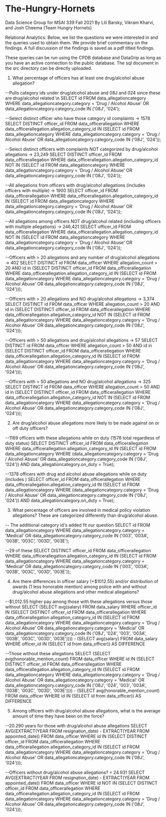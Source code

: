 # The-Hungry-Hornets
Data Science Group for MSAI 339 Fall 2021
By Lili Barsky, Vikram Kharvi, and Josh Cheema (Team
Hungry Hornets)

Relational Analytics:
Below, we list the questions we were interested in and the queries used to obtain them. We provide brief 
commentary on the findings. A full discussion of the findings is saved as a pdf titled findings. 

These queries can be run using the CPDB database and DataGrip as long as you have an active
connection to the public database. The sql document in the src directory can be directly
uploaded. 

1. What percentage of officers has at least one drug/alcohol abuse allegation?

--Pulls category ids under drug/alcohol abuse and 08J and 024 since these are drug/alcohol related \n
SELECT id
FROM data_allegationcategory
WHERE data_allegationcategory.category = 'Drug / Alcohol Abuse'
OR data_allegationcategory.category_code IN ('08J', '024');

--Select distinct officer who have those category id complaints -> 1578
SELECT DISTINCT officer_id
FROM data_officerallegation
WHERE data_officerallegation.allegation_category_id IN
    (SELECT id
    FROM data_allegationcategory
    WHERE data_allegationcategory.category = 'Drug / Alcohol Abuse'
    OR data_allegationcategory.category_code IN ('08J', '024'));

--Select distinct officers with complaints NOT categorized by drug/alcohol allegations -> 23,249
SELECT DISTINCT officer_id
FROM data_officerallegation
WHERE data_officerallegation.allegation_category_id NOT IN
    (SELECT id
    FROM data_allegationcategory
    WHERE data_allegationcategory.category = 'Drug / Alcohol Abuse'
    OR data_allegationcategory.category_code IN ('08J', '024'));

--All allegations from officers with drug/alcohol allegations (includes officers with multiple) -> 1900
SELECT officer_id
FROM data_officerallegation
WHERE data_officerallegation.allegation_category_id IN
    (SELECT id
    FROM data_allegationcategory
    WHERE data_allegationcategory.category = 'Drug / Alcohol Abuse'
    OR data_allegationcategory.category_code IN ('08J', '024'));

--All allegations among officers NOT drug/alcohol related (including officers with multiple allegations) -> 246,421
SELECT officer_id
FROM data_officerallegation
WHERE data_officerallegation.allegation_category_id NOT IN
    (SELECT id
    FROM data_allegationcategory
    WHERE data_allegationcategory.category = 'Drug / Alcohol Abuse'
    OR data_allegationcategory.category_code IN ('08J', '024'));

--Officers with > 20 allegations and any number of drug/alcohol allegations -> 402
SELECT DISTINCT id
FROM data_officer
WHERE allegation_count > 20 AND id in (SELECT DISTINCT officer_id
FROM data_officerallegation
WHERE data_officerallegation.allegation_category_id IN
    (SELECT id
    FROM data_allegationcategory
    WHERE data_allegationcategory.category = 'Drug / Alcohol Abuse'
    OR data_allegationcategory.category_code IN ('08J', '024')));

--Officers with > 20 allegations and NO drug/alcohol allegations -> 3,374
SELECT DISTINCT id
FROM data_officer
WHERE allegation_count > 20 AND id in (SELECT DISTINCT officer_id
FROM data_officerallegation
WHERE data_officerallegation.allegation_category_id NOT IN
    (SELECT id
    FROM data_allegationcategory
    WHERE data_allegationcategory.category = 'Drug / Alcohol Abuse'
    OR data_allegationcategory.category_code IN ('08J', '024')));

--Officers with > 50 allegations and drug/alcohol allegations -> 57
SELECT DISTINCT id
FROM data_officer
WHERE allegation_count > 50 AND id in (SELECT DISTINCT officer_id
FROM data_officerallegation
WHERE data_officerallegation.allegation_category_id IN
    (SELECT id
    FROM data_allegationcategory
    WHERE data_allegationcategory.category = 'Drug / Alcohol Abuse'
    OR data_allegationcategory.category_code IN ('08J', '024')));

--Officers with > 50 allegations and NO drug/alcohol allegations -> 325
SELECT DISTINCT id
FROM data_officer
WHERE allegation_count > 50 AND id in (SELECT DISTINCT officer_id
FROM data_officerallegation
WHERE data_officerallegation.allegation_category_id NOT IN
    (SELECT id
    FROM data_allegationcategory
    WHERE data_allegationcategory.category = 'Drug / Alcohol Abuse'
    OR data_allegationcategory.category_code IN ('08J', '024')));

2. Are drug/alcohol abuse allegations more likely to be made against on or off duty
officers?

--1169 officers with these allegations while on duty (1578 total regardless of duty status)
SELECT DISTINCT officer_id
FROM data_officerallegation
WHERE data_officerallegation.allegation_category_id IN
    (SELECT id
    FROM data_allegationcategory
    WHERE (data_allegationcategory.category = 'Drug / Alcohol Abuse'
    OR data_allegationcategory.category_code IN ('08J', '024'))
    AND data_allegationcategory.on_duty = True);

--1378 officers with drug and alcohol abuse allegations while on duty (includes )
SELECT officer_id
FROM data_officerallegation
WHERE data_officerallegation.allegation_category_id IN
    (SELECT id
    FROM data_allegationcategory
    WHERE (data_allegationcategory.category = 'Drug / Alcohol Abuse'
    OR data_allegationcategory.category_code IN ('08J', '024'))
    AND data_allegationcategory.on_duty = True);

3. What percentage of officers are involved in medical policy violation allegations? These
are categorized differently than drug/alcohol abuse.

-- The additional category id's added fit our question
SELECT id
FROM data_allegationcategory
WHERE data_allegationcategory.category = 'Medical'
OR data_allegationcategory.category_code IN ('003', '003A', '003B', '003C', '003D', '003E');

--29 of these
SELECT DISTINCT officer_id
FROM data_officerallegation
WHERE data_officerallegation.allegation_category_id IN
    (SELECT id
    FROM data_allegationcategory
    WHERE data_allegationcategory.category = 'Medical'
    OR data_allegationcategory.category_code IN ('003', '003A', '003B', '003C', '003D', '003E'));

4. Are there differences in officer salary (+$1012.55) and/or distribution of awards (1 less honorable mention) among police with and without drug/alcohol abuse allegations and other medical allegations?

--$1,012.55 higher pay among those with these allegations versus those without
SELECT
(SELECT avg(salary)
FROM data_salary
WHERE officer_id IN
    (SELECT DISTINCT officer_id
    FROM data_officerallegation
    WHERE data_officerallegation.allegation_category_id IN
    (SELECT id
     FROM data_allegationcategory
     WHERE data_allegationcategory.category = 'Drug / Alcohol Abuse' OR data_allegationcategory.category = 'Medical' OR data_allegationcategory.category_code IN ('08J', '024', '003', '003A', '003B', '003C', '003D', '003E'))))
     - (SELECT avg(salary) FROM data_salary WHERE officer_id IN (SELECT id from data_officer)) AS DIFFERENCE

--Those without these allegations
SELECT
(SELECT avg(honorable_mention_count)
FROM data_officer
WHERE id IN
    (SELECT DISTINCT officer_id
    FROM data_officerallegation
    WHERE data_officerallegation.allegation_category_id IN
    (SELECT id
    FROM data_allegationcategory
    WHERE data_allegationcategory.category = 'Drug / Alcohol Abuse' OR data_allegationcategory.category = 'Medical' OR data_allegationcategory.category_code IN ('08J', '024', '003', '003A', '003B', '003C', '003D', '003E'))))
    - (SELECT avg(honorable_mention_count) FROM data_officer WHERE id IN (SELECT id from data_officer)) AS DIFFERENCE

5. Among officers with drug/alcohol abuse allegations, what is the average amount of time
they have been on the force?

--20.290 years for those with drug/alcohol abuse allegations 
SELECT AVG(EXTRACT(YEAR FROM resignation_date) - EXTRACT(YEAR FROM appointed_date))
FROM data_officer
WHERE id IN
    (SELECT DISTINCT officer_id
    FROM data_officerallegation
    WHERE data_officerallegation.allegation_category_id IN
        (SELECT id
        FROM data_allegationcategory
        WHERE data_allegationcategory.category = 'Drug / Alcohol Abuse'
           OR data_allegationcategory.category_code
                  IN ('08J', '024')));

--Officers without drug/alcohol abuse allegations? = 24.931
SELECT AVG(EXTRACT(YEAR FROM resignation_date) - EXTRACT(YEAR FROM appointed_date))
FROM data_officer
WHERE id NOT IN
    (SELECT DISTINCT officer_id
    FROM data_officerallegation
    WHERE data_officerallegation.allegation_category_id IN
        (SELECT id
        FROM data_allegationcategory
        WHERE data_allegationcategory.category = 'Drug / Alcohol Abuse'
           OR data_allegationcategory.category_code
                  IN ('08J', '024')));
